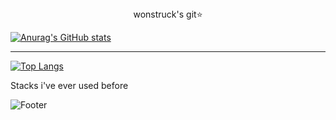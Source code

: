 <div align="center">  wonstruck's git⭐️ 


</div>

[![Anurag's GitHub stats](https://github-readme-stats.vercel.app/api?username=wonstruckk)](https://github.com/wonstruckk/github-readme-stats)

----------

[![Top Langs](https://github-readme-stats.vercel.app/api/top-langs/?username=wonstruckk)](https://github.com/wonstruckk/github-readme-stats)

<div> Stacks i've ever used before </div>

![Footer](https://capsule-render.vercel.app/api?type=waving&color=auto&height=200&section=footer)

<!--
**wonstruckk/wonstruckk** is a ✨ _special_ ✨ repository because its `README.md` (this file) appears on your GitHub profile.

Here are some ideas to get you started:

- 🔭 I’m currently working on ...
- 🌱 I’m currently learning ...
- 👯 I’m looking to collaborate on ...Cancel changes
- 🤔 I’m looking for help with ...
- 💬 Ask me about ...
- 📫 How to reach me: ...
- 😄 Pronouns: ...
- ⚡ Fun fact: ...
-->
